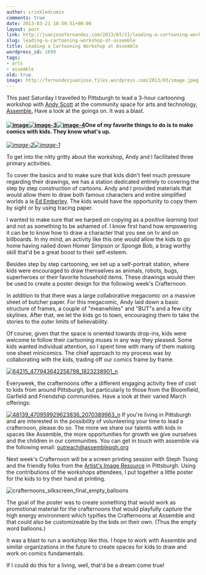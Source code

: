 ```yaml
---
author: crinkledcomix
comments: true
date: 2013-03-21 18:59:51+00:00
layout: post
link: http://juanjosefernandez.com/2013/03/21/leading-a-cartooning-workshop-at-assemble/
slug: leading-a-cartooning-workshop-at-assemble
title: Leading a Cartooning Workshop at Assemble
wordpress_id: 1699
tags:
- arts
- assemble
old: true
image: http://fernandezjuanjose.files.wordpress.com/2013/03/image.jpeg
---
```


This past Saturday I travelled to Pittsburgh to lead a 3-hour cartooning workshop with [Andy Scott](http://littletired.wordpress.com/about-2/) at the community space for arts and technology, [Assemble.](http://assemblepgh.org/)
Have a look at the goings on. It was a blast.


#### [![image](http://fernandezjuanjose.files.wordpress.com/2013/03/image.jpeg)](http://fernandezjuanjose.files.wordpress.com/2013/03/image.jpeg)[![image-3](http://fernandezjuanjose.files.wordpress.com/2013/03/image-3.jpeg)](http://fernandezjuanjose.files.wordpress.com/2013/03/image-3.jpeg)[![image-4](http://fernandezjuanjose.files.wordpress.com/2013/03/image-4.jpeg)](http://fernandezjuanjose.files.wordpress.com/2013/03/image-4.jpeg)One of my favorite things to do is to make comics with kids. They know what's up.




_[![image-2](http://fernandezjuanjose.files.wordpress.com/2013/03/image-2.jpeg)](http://fernandezjuanjose.files.wordpress.com/2013/03/image-2.jpeg)[![image-1](http://fernandezjuanjose.files.wordpress.com/2013/03/image-1.jpeg)](http://fernandezjuanjose.files.wordpress.com/2013/03/image-1.jpeg)_


To get into the nitty gritty about the workshop, Andy and I facilitated three primary activities.

To cover the basics and to make sure that kids didn't feel much pressure regarding their drawings, we has a station dedicated entirely to covering the step by step construction of cartoons. Andy and I provided materials that would allow them to draw both famous characters and entire simplified worlds a la [Ed Emberley](http://www.edemberley.com/pages/main.aspx). The kids would have the opportunity to copy them by sight or by using tracing paper.

I wanted to make sure that we harped on copying as a _positive learning tool_ and not as something to be ashamed of. I know first hand how empowering it can be to know how to draw a character that you see on tv and on billboards. In my mind, an activity like this one would allow the kids to go home having nailed down Homer Simpson or Sponge Bob, a brag worthy skill that'd be a great boost to their self-esteem.

Besides step by step cartooning, we set up a self-portrait station, where kids were encouraged to draw themselves as animals, robots, bugs, superheroes or their favorite household items. These drawings would then be used to create a poster design for the following week's Crafternoon.

In addition to that there was a large collaborative megacomic on a massive sheet of butcher paper. For this megacomic, Andy laid down a basic structure of frames, a couple of "meanwhiles" and "BUT"s and a few city skylines. After that, we let the kids go to town, encouraging them to take the stories to the outer limits of believability.

Of course, given that the space is oriented towards drop-ins, kids were welcome to follow their cartooning muses in any way they pleased. Some kids wanted individual attention, so I spent time with many of them making one sheet minicomics. The chief approach to my process was by collaborating with the kids, trading off our comics frame by frame.

[![64215_477943642258798_1823238901_n](http://fernandezjuanjose.files.wordpress.com/2013/03/64215_477943642258798_1823238901_n.jpeg)](http://fernandezjuanjose.files.wordpress.com/2013/03/64215_477943642258798_1823238901_n.jpeg)

Everyweek, the crafternoons offer a different engaging activity free of cost to kids from around Pittsburgh, but particularly to those from the Bloomfield, Garfield and Friendship communities. Have a look at their varied March offerings:

[![48139_470959929623836_2070389963_n](http://fernandezjuanjose.files.wordpress.com/2013/03/48139_470959929623836_2070389963_n.jpeg)](http://fernandezjuanjose.files.wordpress.com/2013/03/48139_470959929623836_2070389963_n.jpeg)
If you're living in Pittsburgh and are interested in the possibility of volunteering your time to lead a crafternoon, please do so. The more we share our talents with kids in spaces like Assemble, the more opportunities for growth we give ourselves and the children in our communities. You can get in touch with assemble via the following email: outreach@assemblepgh.org

Next week's Crafternoon will be a screen printing session with Steph Tsong and the friendly folks from the [Artist's Image Resource](http://artistsimageresource.wordpress.com/) in Pittsburgh. Using the contributions of the workshops attendees, I put together a little poster for the kids to try their hand at printing.

![crafternoons_silkscreen_final_empty_balloons](http://fernandezjuanjose.files.wordpress.com/2013/03/crafternoons_silkscreen_final_empty_balloons.gif)

The goal of the poster was to create something that would work as promotional material for the crafternoons that would playfully capture the high energy environment which typifies the Crafternoons at Assemble and that could also be customizeable by the kids on their own. (Thus the empty word balloons.)

It was a blast to run a workshop like this. I hope to work with Assemble and similar organizations in the future to create spaces for kids to draw and work on comics fundamentals.

If I could do this for a living, well, that'd be a dream come true!
